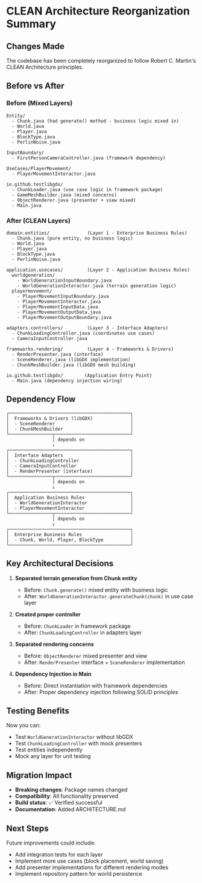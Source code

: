# CLEAN Architecture Reorganization Summary

## Changes Made

The codebase has been completely reorganized to follow Robert C. Martin's CLEAN Architecture principles.

## Before vs After

### Before (Mixed Layers)
```
Entity/
  - Chunk.java (had generate() method - business logic mixed in)
  - World.java
  - Player.java
  - BlockType.java
  - PerlinNoise.java
  
InputBoundary/
  - FirstPersonCameraController.java (framework dependency)
  
UseCases/PlayerMovement/
  - PlayerMovementInteractor.java
  
io.github.testlibgdx/
  - ChunkLoader.java (use case logic in framework package)
  - GameMeshBuilder.java (mixed concerns)
  - ObjectRenderer.java (presenter + view mixed)
  - Main.java
```

### After (CLEAN Layers)
```
domain.entities/              (Layer 1 - Enterprise Business Rules)
  - Chunk.java (pure entity, no business logic)
  - World.java
  - Player.java
  - BlockType.java
  - PerlinNoise.java

application.usecases/         (Layer 2 - Application Business Rules)
  worldgeneration/
    - WorldGenerationInputBoundary.java
    - WorldGenerationInteractor.java (terrain generation logic)
  playermovement/
    - PlayerMovementInputBoundary.java
    - PlayerMovementInteractor.java
    - PlayerMovementInputData.java
    - PlayerMovementOutputData.java
    - PlayerMovementOutputBoundary.java

adapters.controllers/         (Layer 3 - Interface Adapters)
  - ChunkLoadingController.java (coordinates use cases)
  - CameraInputController.java

frameworks.rendering/         (Layer 4 - Frameworks & Drivers)
  - RenderPresenter.java (interface)
  - SceneRenderer.java (libGDX implementation)
  - ChunkMeshBuilder.java (libGDX mesh building)

io.github.testlibgdx/        (Application Entry Point)
  - Main.java (dependency injection wiring)
```

## Dependency Flow

```
┌─────────────────────────────────────────────┐
│  Frameworks & Drivers (libGDX)              │
│  - SceneRenderer                            │
│  - ChunkMeshBuilder                         │
└────────────────┬────────────────────────────┘
                 │ depends on
                 ↓
┌─────────────────────────────────────────────┐
│  Interface Adapters                         │
│  - ChunkLoadingController                   │
│  - CameraInputController                    │
│  - RenderPresenter (interface)              │
└────────────────┬────────────────────────────┘
                 │ depends on
                 ↓
┌─────────────────────────────────────────────┐
│  Application Business Rules                 │
│  - WorldGenerationInteractor                │
│  - PlayerMovementInteractor                 │
└────────────────┬────────────────────────────┘
                 │ depends on
                 ↓
┌─────────────────────────────────────────────┐
│  Enterprise Business Rules                  │
│  - Chunk, World, Player, BlockType          │
└─────────────────────────────────────────────┘
```

## Key Architectural Decisions

1. **Separated terrain generation from Chunk entity**
   - Before: `Chunk.generate()` mixed entity with business logic
   - After: `WorldGenerationInteractor.generateChunk(chunk)` in use case layer

2. **Created proper controller**
   - Before: `ChunkLoader` in framework package
   - After: `ChunkLoadingController` in adapters layer

3. **Separated rendering concerns**
   - Before: `ObjectRenderer` mixed presenter and view
   - After: `RenderPresenter` interface + `SceneRenderer` implementation

4. **Dependency Injection in Main**
   - Before: Direct instantiation with framework dependencies
   - After: Proper dependency injection following SOLID principles

## Testing Benefits

Now you can:
- Test `WorldGenerationInteractor` without libGDX
- Test `ChunkLoadingController` with mock presenters
- Test entities independently
- Mock any layer for unit testing

## Migration Impact

- **Breaking changes**: Package names changed
- **Compatibility**: All functionality preserved
- **Build status**: ✅ Verified successful
- **Documentation**: Added ARCHITECTURE.md

## Next Steps

Future improvements could include:
- Add integration tests for each layer
- Implement more use cases (block placement, world saving)
- Add presenter implementations for different rendering modes
- Implement repository pattern for world persistence
